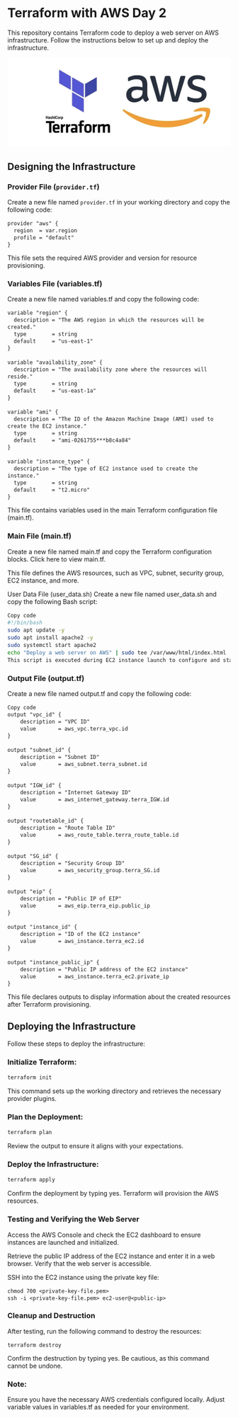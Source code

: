 # Terraform with AWS Day 2


This repository contains Terraform code to deploy a web server on AWS infrastructure. Follow the instructions below to set up and deploy the infrastructure.

![Alt text](screen-main.png)

## Designing the Infrastructure

### Provider File (`provider.tf`)

Create a new file named `provider.tf` in your working directory and copy the following code:

```hcl
provider "aws" {
  region  = var.region
  profile = "default"
}
```

This file sets the required AWS provider and version for resource provisioning.

### Variables File (variables.tf)
Create a new file named variables.tf and copy the following code:

```hcl
variable "region" {
  description = "The AWS region in which the resources will be created."
  type        = string
  default     = "us-east-1"
}

variable "availability_zone" {
  description = "The availability zone where the resources will reside."
  type        = string
  default     = "us-east-1a"
}

variable "ami" {
  description = "The ID of the Amazon Machine Image (AMI) used to create the EC2 instance."
  type        = string
  default     = "ami-0261755***b8c4a84"
}

variable "instance_type" {
  description = "The type of EC2 instance used to create the instance."
  type        = string
  default     = "t2.micro"
}
```
This file contains variables used in the main Terraform configuration file (main.tf).

### Main File (main.tf)
Create a new file named main.tf and copy the Terraform configuration blocks. Click here to view main.tf.

This file defines the AWS resources, such as VPC, subnet, security group, EC2 instance, and more.

User Data File (user_data.sh)
Create a new file named user_data.sh and copy the following Bash script:

```bash
Copy code
#!/bin/bash
sudo apt update -y
sudo apt install apache2 -y
sudo systemctl start apache2
echo "Deploy a web server on AWS" | sudo tee /var/www/html/index.html
This script is executed during EC2 instance launch to configure and start the Apache web server.
```

 ### Output File (output.tf)
Create a new file named output.tf and copy the following code:

```hcl
Copy code
output "vpc_id" {
    description = "VPC ID"
    value       = aws_vpc.terra_vpc.id
}

output "subnet_id" {
    description = "Subnet ID"
    value       = aws_subnet.terra_subnet.id
}

output "IGW_id" {
    description = "Internet Gateway ID"
    value       = aws_internet_gateway.terra_IGW.id
}

output "routetable_id" {
    description = "Route Table ID"
    value       = aws_route_table.terra_route_table.id
}

output "SG_id" {
    description = "Security Group ID"
    value       = aws_security_group.terra_SG.id
}

output "eip" {
    description = "Public IP of EIP"
    value       = aws_eip.terra_eip.public_ip
}

output "instance_id" {
    description = "ID of the EC2 instance"
    value       = aws_instance.terra_ec2.id
}

output "instance_public_ip" {
    description = "Public IP address of the EC2 instance"
    value       = aws_instance.terra_ec2.private_ip
}
```
This file declares outputs to display information about the created resources after Terraform provisioning.

## Deploying the Infrastructure
Follow these steps to deploy the infrastructure:

### Initialize Terraform:

```bash
terraform init
```

This command sets up the working directory and retrieves the necessary provider plugins.

### Plan the Deployment:

```bash
terraform plan
```
Review the output to ensure it aligns with your expectations.

### Deploy the Infrastructure:

```bash
terraform apply
```
Confirm the deployment by typing yes. Terraform will provision the AWS resources.

### Testing and Verifying the Web Server
Access the AWS Console and check the EC2 dashboard to ensure instances are launched and initialized.

Retrieve the public IP address of the EC2 instance and enter it in a web browser. Verify that the web server is accessible.

SSH into the EC2 instance using the private key file:

```hcl
chmod 700 <private-key-file.pem>
ssh -i <private-key-file.pem> ec2-user@<public-ip>
```
### Cleanup and Destruction
After testing, run the following command to destroy the resources:

```hcl
terraform destroy
```
Confirm the destruction by typing yes. Be cautious, as this command cannot be undone.

### Note: 
Ensure you have the necessary AWS credentials configured locally. Adjust variable values in variables.tf as needed for your environment.
